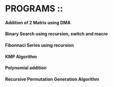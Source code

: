 # PROGRAMS :: 
#### Addition of 2 Matrix using DMA
#### Binary Search using recursion, switch and macro
#### Fibonnaci Series using recursion
#### KMP Algorithm
#### Polynomial addition 
#### Recursive Permutation Generation Algorithm
